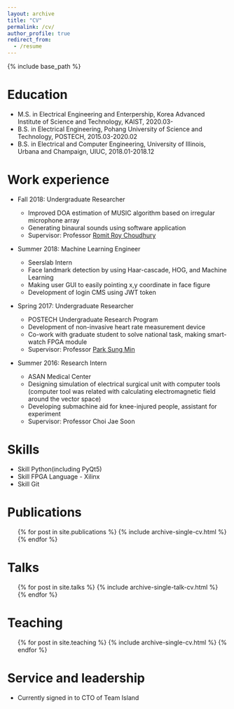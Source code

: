 ```yaml
---
layout: archive
title: "CV"
permalink: /cv/
author_profile: true
redirect_from:
  - /resume
---
```


{% include base_path %}

Education
======
* M.S. in Electrical Engineering and Enterpership, Korea Advanced Institute of Science and Technology, KAIST, 2020.03-
* B.S. in Electrical Engineering, Pohang University of Science and Technology, POSTECH, 2015.03-2020.02
* B.S. in Electrical and Computer Engineering, University of Illinois, Urbana and Champaign, UIUC, 2018.01-2018.12

Work experience
======
* Fall 2018: Undergraduate Researcher
  * Improved DOA estimation of MUSIC algorithm based on irregular microphone array
  * Generating binaural sounds using software application
  * Supervisor: Professor <a href="https://synrg.csl.illinois.edu/">Romit Roy Choudhury</a>

* Summer 2018: Machine Learning Engineer
  * Seerslab Intern
  * Face landmark detection by using Haar-cascade, HOG, and Machine Learning
  * Making user GUI to easily pointing x,y coordinate in face figure
  * Development of login CMS using JWT token

* Spring 2017: Undergraduate Researcher
  * POSTECH Undergraduate Research Program
  * Development of non-invasive heart rate measurement device
  * Co-work with graduate student to solve national task, making smart-watch FPGA module
  * Supervisor: Professor <a href="https://postechimslab.wixsite.com/citeimslab">Park Sung Min</a>

* Summer 2016: Research Intern
  * ASAN Medical Center
  * Designing simulation of electrical surgical unit with computer tools (computer tool was related with calculating electromagnetic field around the vector space)
  * Developing submachine aid for knee-injured people, assistant for experiment
  * Supervisor: Professor Choi Jae Soon
  
Skills
======
* Skill Python(including PyQt5)
* Skill FPGA Language - Xilinx
* Skill Git

Publications
======
  <ul>{% for post in site.publications %}
    {% include archive-single-cv.html %}
  {% endfor %}</ul>
  
Talks
======
  <ul>{% for post in site.talks %}
    {% include archive-single-talk-cv.html %}
  {% endfor %}</ul>
  
Teaching
======
  <ul>{% for post in site.teaching %}
    {% include archive-single-cv.html %}
  {% endfor %}</ul>
  
Service and leadership
======
* Currently signed in to CTO of Team Island
